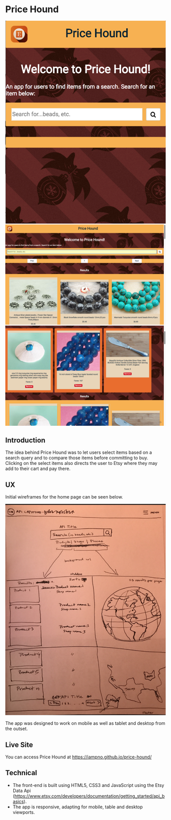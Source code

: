 # Price Hound


![Screenshots](./pics/price-hound-index.png)
![Screenshots](./pics/price-hound-render-beads.png)
![Screenshots](./pics/price-hound-compare-beads.png)

## Introduction
The idea behind Price Hound was to let users select items based on a search query and to compare those items before committing to buy. Clicking on the select items also directs the user to Etsy where they may add to their cart and pay there.

## UX
Initial wireframes for the home page can be seen below.

![Initial Wireframes](./pics/wireframe.png)

The app was designed to work on mobile as well as tablet and desktop from the outset.

## Live Site
You can access Price Hound at https://iampno.github.io/price-hound/

## Technical
* The front-end is built using HTML5, CSS3 and JavaScript using the Etsy Data Api (https://www.etsy.com/developers/documentation/getting_started/api_basics).
* The app is responsive, adapting for mobile, table and desktop viewports.


